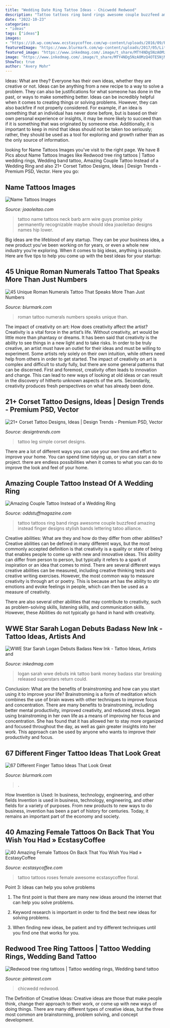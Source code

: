 ```yaml
---
title: "Wedding Date Ring Tattoo Ideas - Chicwedd Redwood"
description: "Tattoo tattoos ring band rings awesome couple buzzfeed amazing instead finger designs stylish bands lettering tatoo alliance"
date: "2022-10-23"
categories:
- "ideas"
tags: ["ideas"]
images:
- "https://i0.wp.com/www.ecstasycoffee.com/wp-content/uploads/2016/09/Roses-Tattoo-On-Back.jpg"
featuredImage: "https://www.blurmark.com/wp-content/uploads/2017/05/Little-Rose-Finger-Tattoo.jpg"
featured_image: "https://www.inkedmag.com/.image/t_share/MTY4NDg5NzA0MzQ4OTE5NjM5/sarahlogan.jpg"
image: "https://www.inkedmag.com/.image/t_share/MTY4NDg5NzA0MzQ4OTE5NjM5/sarahlogan.jpg"
ShowToc: true
author: "Avery Mohr"
---
```



Ideas: What are they?
Everyone has their own ideas, whether they are creative or not. Ideas can be anything from a new recipe to a way to solve a problem. They can also be justifications for what someone has done in the past, or ways to make something better. 
Ideas can be incredibly helpful when it comes to creating things or solving problems. However, they can also backfire if not properly considered. For example, if an idea is something that an individual has never done before, but is based on their own personal experience or insights, it may be more likely to succeed than if it is something that was originated by someone else. Additionally, it is important to keep in mind that ideas should not be taken too seriously; rather, they should be used as a tool for exploring and growth rather than as the only source of information.

	

		
looking for Name Tattoos Images you've visit to the right page. We have 8 Pics about Name Tattoos Images like Redwood tree ring tattoos | Tattoo wedding rings, Wedding band tattoo, Amazing Couple Tattoo Instead of a Wedding Ring and also 21+ Corset Tattoo Designs, Ideas | Design Trends - Premium PSD, Vector. Here you go:
		
    
## Name Tattoos Images

<img loading=lazy src="https://www.joaoleitao.com/tattoo-name/images/name-tattoos-chean.jpg" onerror="this.onerror=null;this.src='https://tse1.mm.bing.net/th?id=OIP.cTP6PJGXZ5v8hnu0E78KVwAAAA&amp;pid=15.1';" alt="Name Tattoos Images">

_Source: joaoleitao.com_

>tattoo name tattoos neck barb arm wire guys promise pinky permanently recognizable maybe should idea joaoleitao designs names hip lower. 

	

Big ideas are the lifeblood of any startup. They can be your business idea, a new product you’ve been working on for years, or even a whole new industry you’re exploring. When it comes to big ideas, anything is possible. Here are five tips to help you come up with the best ideas for your startup: 

    
## 45 Unique Roman Numerals Tattoo That Speaks More Than Just Numbers

<img loading=lazy src="https://www.blurmark.com/wp-content/uploads/2017/06/Beautiful-Roman-Numerals-Tattoo.jpg" onerror="this.onerror=null;this.src='https://tse1.mm.bing.net/th?id=OIP.tLi8qGr2FNGcBt4T5wPKKAHaFj&amp;pid=15.1';" alt="45 Unique Roman Numerals Tattoo That Speaks More Than Just Numbers">

_Source: blurmark.com_

>roman tattoo numerals numbers speaks unique than. 

	

The impact of creativity on art: How does creativity affect the artist?
Creativity is a vital force in the artist’s life. Without creativity, art would be little more than phantasy or dreams. It has been said that creativity is the ability to see things in a new light and to take risks. In order to be truly creative, an artist must have an outlet for their ideas and must be willing to experiment. Some artists rely solely on their own intuition, while others need help from others in order to get started. The impact of creativity on art is complex and difficult to study fully, but there are some general patterns that can be discerned. First and foremost, creativity often leads to innovation and change. This can lead to new ways of looking at old ideas or can result in the discovery of hitherto unknown aspects of the arts. Secondarily, creativity produces fresh perspectives on what has already been done.

    
## 21+ Corset Tattoo Designs, Ideas | Design Trends - Premium PSD, Vector

<img loading=lazy src="https://images.designtrends.com/wp-content/uploads/2016/07/19181514/Simple-Tattoo-on-Leg.jpg" onerror="this.onerror=null;this.src='https://tse1.mm.bing.net/th?id=OIP.GwP4DJqcVEUG21fqy7qmdQHaHa&amp;pid=15.1';" alt="21+ Corset Tattoo Designs, Ideas | Design Trends - Premium PSD, Vector">

_Source: designtrends.com_

>tattoo leg simple corset designs. 

	

There are a lot of different ways you can use your own time and effort to improve your home. You can spend time tidying up, or you can start a new project. there are endless possibilities when it comes to what you can do to improve the look and feel of your home.

    
## Amazing Couple Tattoo Instead Of A Wedding Ring

<img loading=lazy src="http://oddstuffmagazine.com/wp-content/uploads/2013/09/WeddingBand12-610x399.jpg" onerror="this.onerror=null;this.src='https://tse4.mm.bing.net/th?id=OIP.UbBNW7cKIu-sCL70z65ifwHaE2&amp;pid=15.1';" alt="Amazing Couple Tattoo Instead of a Wedding Ring">

_Source: oddstuffmagazine.com_

>tattoo tattoos ring band rings awesome couple buzzfeed amazing instead finger designs stylish bands lettering tatoo alliance. 

	

Creative abilities: What are they and how do they differ from other abilities?
Creative abilities can be defined in many different ways, but the most commonly accepted definition is that creativity is a quality or state of being that enables people to come up with new and innovative ideas. This ability can differ from person to person, but typically it refers to a spark of inspiration or an idea that comes to mind.
There are several different ways creative abilities can be measured, including creative thinking tests and creative writing exercises. However, the most common way to measure creativity is through art or poetry. This is because art has the ability to stir emotions and evoke feelings in people, which can then be used as a measure of creativity.

There are also several other abilities that may contribute to creativity, such as problem-solving skills, listening skills, and communication skills. However, these Abilities do not typically go hand in hand with creativity.

    
## WWE Star Sarah Logan Debuts Badass New Ink - Tattoo Ideas, Artists And

<img loading=lazy src="https://www.inkedmag.com/.image/t_share/MTY4NDg5NzA0MzQ4OTE5NjM5/sarahlogan.jpg" onerror="this.onerror=null;this.src='https://tse1.mm.bing.net/th?id=OIP.inGo4PLX_xLtnA73vSFNWgHaEK&amp;pid=15.1';" alt="WWE Star Sarah Logan Debuts Badass New Ink - Tattoo Ideas, Artists and">

_Source: inkedmag.com_

>logan sarah wwe debuts ink tattoo bank money badass star breaking released superstars return could. 

	

Conclusion: What are the benefits of brainstroming and how can you start using it to improve your life?
Brainstroming is a form of meditation which combines the use of brain waves with other techniques to improve focus and concentration. There are many benefits to brainstroming, including better mental productivity, improved creativity, and reduced stress. began using brainstroming in her own life as a means of improving her focus and concentration. She has found that it has allowed her to stay more organized and focused throughout the day, as well as gain greater insights into her work. This approach can be used by anyone who wants to improve their productivity and focus.

    
## 67 Different Finger Tattoo Ideas That Look Great

<img loading=lazy src="https://www.blurmark.com/wp-content/uploads/2017/05/Little-Rose-Finger-Tattoo.jpg" onerror="this.onerror=null;this.src='https://tse2.mm.bing.net/th?id=OIP.mjPuGgmBNlLWdI05jV7ZewHaHa&amp;pid=15.1';" alt="67 Different Finger Tattoo Ideas That Look Great">

_Source: blurmark.com_

>. 

	

How Invention is Used: In business, technology, engineering, and other fields
Invention is used in business, technology, engineering, and other fields for a variety of purposes. From new products to new ways to do business, invention has been a part of history for centuries. Today, it remains an important part of the economy and society.

    
## 40 Amazing Female Tattoos On Back That You Wish You Had » EcstasyCoffee

<img loading=lazy src="https://i0.wp.com/www.ecstasycoffee.com/wp-content/uploads/2016/09/Roses-Tattoo-On-Back.jpg" onerror="this.onerror=null;this.src='https://tse1.mm.bing.net/th?id=OIP.IqHSb1DDukU2ADYaeRI1YAHaLH&amp;pid=15.1';" alt="40 Amazing Female Tattoos On Back That You Wish You Had » EcstasyCoffee">

_Source: ecstasycoffee.com_

>tattoo tattoos roses female awesome ecstasycoffee floral. 

	

Point 3: Ideas can help you solve problems
1. The first point is that there are many new ideas around the internet that can help you solve problems.
2. Keyword research is important in order to find the best new ideas for solving problems.

3. When finding new ideas, be patient and try different techniques until you find one that works for you.

    
## Redwood Tree Ring Tattoos | Tattoo Wedding Rings, Wedding Band Tattoo

<img loading=lazy src="https://i.pinimg.com/736x/35/c0/2c/35c02c62576371ebc6fcd53c270e15fa.jpg" onerror="this.onerror=null;this.src='https://tse4.mm.bing.net/th?id=OIP.778YuoemGWDSL2vmf9v0XAHaLY&amp;pid=15.1';" alt="Redwood tree ring tattoos | Tattoo wedding rings, Wedding band tattoo">

_Source: pinterest.com_

>chicwedd redwood. 

	

The Definition of Creative Ideas:
Creative ideas are those that make people think, change their approach to their work, or come up with new ways of doing things. There are many different types of creative ideas, but the three most common are brainstorming, problem solving, and concept development.

